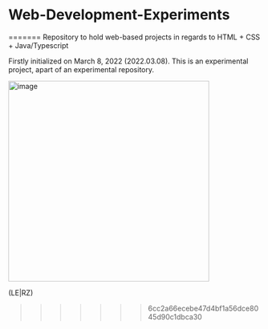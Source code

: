 # Web-Development-Experiments
=======
Repository to hold web-based projects in regards to HTML + CSS + Java/Typescript

Firstly initialized on March 8, 2022 (2022.03.08).
This is an experimental project, apart of an experimental repository.

<img width="400" alt="image" src="https://user-images.githubusercontent.com/51037255/229574309-7761124d-70a8-429a-b41c-c09a8b8a99a3.png">

(LE|RZ)
>>>>>>> 6cc2a66ecebe47d4bf1a56dce8045d90c1dbca30
